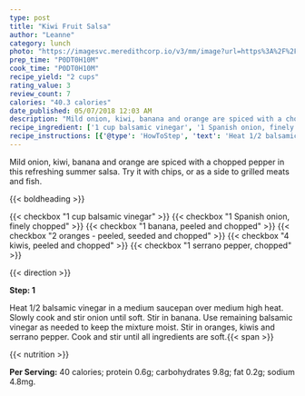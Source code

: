 ```yaml
---
type: post
title: "Kiwi Fruit Salsa"
author: "Leanne"
category: lunch
photo: "https://imagesvc.meredithcorp.io/v3/mm/image?url=https%3A%2F%2Fimages.media-allrecipes.com%2Fuserphotos%2F947995.jpg"
prep_time: "P0DT0H10M"
cook_time: "P0DT0H10M"
recipe_yield: "2 cups"
rating_value: 3
review_count: 7
calories: "40.3 calories"
date_published: 05/07/2018 12:03 AM
description: "Mild onion, kiwi, banana and orange are spiced with a chopped pepper in this refreshing summer salsa. Try it with chips, or as a side to grilled meats and fish."
recipe_ingredient: ['1 cup balsamic vinegar', '1 Spanish onion, finely chopped', '1 banana, peeled and chopped', '2 oranges - peeled, seeded and chopped', '4 kiwis, peeled and chopped', '1 serrano pepper, chopped']
recipe_instructions: [{'@type': 'HowToStep', 'text': 'Heat 1/2 balsamic vinegar in a medium saucepan over medium high heat. Slowly cook and stir onion until soft. Stir in banana. Use remaining balsamic vinegar as needed to keep the mixture moist. Stir in oranges, kiwis and serrano pepper. Cook and stir until all ingredients are soft.\n'}]
---
```


Mild onion, kiwi, banana and orange are spiced with a chopped pepper in this refreshing summer salsa. Try it with chips, or as a side to grilled meats and fish. 

{{< boldheading >}}

{{< checkbox "1 cup balsamic vinegar" >}}
{{< checkbox "1  Spanish onion, finely chopped" >}}
{{< checkbox "1  banana, peeled and chopped" >}}
{{< checkbox "2  oranges - peeled, seeded and chopped" >}}
{{< checkbox "4  kiwis, peeled and chopped" >}}
{{< checkbox "1  serrano pepper, chopped" >}}


{{< direction >}}

**Step: 1**

Heat 1/2 balsamic vinegar in a medium saucepan over medium high heat. Slowly cook and stir onion until soft. Stir in banana. Use remaining balsamic vinegar as needed to keep the mixture moist. Stir in oranges, kiwis and serrano pepper. Cook and stir until all ingredients are soft.{{< span >}}

{{< nutrition >}}

**Per Serving:** 40 calories; protein 0.6g; carbohydrates 9.8g; fat 0.2g; sodium 4.8mg.